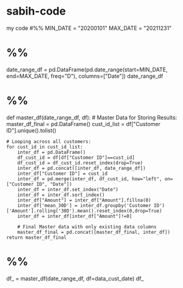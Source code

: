 # sabih-code
my code
#%%
MIN_DATE = "20200101"
MAX_DATE = "20211231"

# %%
date_range_df = pd.DataFrame(pd.date_range(start=MIN_DATE, end=MAX_DATE, freq="D"), columns=["Date"])
date_range_df

# %%
def master_df(date_range_df, df):
    # Master Data for Storing Results:
    master_df_final = pd.DataFrame()
    cust_id_list = df["Customer ID"].unique().tolist()

    # Looping across all customers:
    for cust_id in cust_id_list:
        inter_df = pd.DataFrame()
        df_cust_id = df[df["Customer ID"]==cust_id]
        df_cust_id = df_cust_id.reset_index(drop=True)
        inter_df = pd.concat([inter_df, date_range_df])
        inter_df["Customer ID"] = cust_id
        inter_df = pd.merge(inter_df, df_cust_id, how="left", on=["Customer ID", "Date"])
        inter_df = inter_df.set_index("Date")
        inter_df = inter_df.sort_index()
        inter_df["Amount"] = inter_df["Amount"].fillna(0)
        inter_df['mean_30D'] = inter_df.groupby('Customer ID')['Amount'].rolling('30D').mean().reset_index(0,drop=True)
        inter_df = inter_df[inter_df["Amount"]!=0]

        # Final Master data with only existing data columns
        master_df_final = pd.concat([master_df_final, inter_df])
    return master_df_final
# %%
df_ = master_df(date_range_df, df=data_cust_date)
df_
